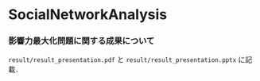 # SocialNetworkAnalysis

### 影響力最大化問題に関する成果について
`result/result_presentation.pdf` と `result/result_presentation.pptx` に記載． 
